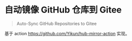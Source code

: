 # 自动镜像 GitHub 仓库到 Gitee

> Auto-Sync GitHub Repositories to Gitee

基于 action <https://github.com/Yikun/hub-mirror-action> 实现。


